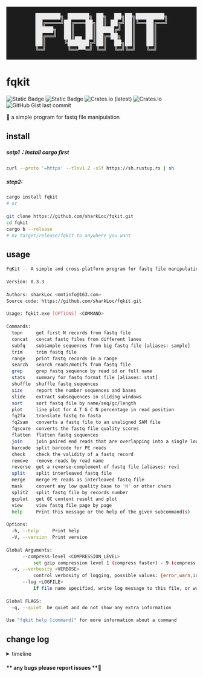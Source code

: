 ![icon](doc/fqkit_icon.PNG)

# fqkit
![Static Badge](https://img.shields.io/badge/Author-sharkLoc-blue)
![Static Badge](https://img.shields.io/badge/Tool-fqkit-red)
![Crates.io (latest)](https://img.shields.io/crates/dv/fqkit?labelColor=rgb&color=hex&link=https%3A%2F%2Fcrates.io%2Fcrates%2Ffqkit)
![Crates.io](https://img.shields.io/crates/d/fqkit?label=Total%20download%20in%20crate.io)
![GitHub Gist last commit](https://img.shields.io/github/gist/last-commit/a4910923a230b8975218a188528463d7?logo=github)



🦀 a simple program for fastq file manipulation


## install
##### setp1：install cargo first 
```bash
curl --proto '=https' --tlsv1.2 -sSf https://sh.rustup.rs | sh
```

##### step2:
```bash
cargo install fqkit
# or

git clone https://github.com/sharkLoc/fqkit.git
cd fqkit
cargo b --release
# mv target/release/fqkit to anywhere you want 
```

## usage

```bash
FqKit -- A simple and cross-platform program for fastq file manipulation

Version: 0.3.3

Authors: sharkLoc <mmtinfo@163.com>
Source code: https://github.com/sharkLoc/fqkit.git

Usage: fqkit.exe [OPTIONS] <COMMAND>

Commands:
  topn     get first N records from fastq file
  concat   concat fastq files from different lanes
  subfq    subsample sequences from big fastq file [aliases: sample]
  trim     trim fastq file
  range    print fastq records in a range
  search   search reads/motifs from fastq file
  grep     grep fastq sequence by read id or full name
  stats    summary for fastq format file [aliases: stat]
  shuffle  shuffle fastq sequences
  size     report the number sequences and bases
  slide    extract subsequences in sliding windows
  sort     sort fastq file by name/seq/gc/length
  plot     line plot for A T G C N percentage in read position
  fq2fa    translate fastq to fasta
  fq2sam   converts a fastq file to an unaligned SAM file
  fqscore  converts the fastq file quality scores
  flatten  flatten fastq sequences
  join     join paired end reads that are overlapping into a single longer read
  barcode  split barcode for PE reads
  check    check the validity of a fastq record
  remove   remove reads by read name
  reverse  get a reverse-complement of fastq file [aliases: rev]
  split    split interleaved fastq file
  merge    merge PE reads as interleaved fastq file
  mask     convert any low quality base to 'N' or other chars
  split2   split fastq file by records number
  gcplot   get GC content result and plot
  view     view fastq file page by page
  help     Print this message or the help of the given subcommand(s)

Options:
  -h, --help     Print help
  -V, --version  Print version

Global Arguments:
      --compress-level <COMPRESSION_LEVEL>
          set gzip compression level 1 (compress faster) - 9 (compress better) for gzip output file, just work with option -o/--out [default: 6]
  -v, --verbosity <VERBOSE>
          control verbosity of logging, possible values: {error,warn,info,debug,trace} [default: debug]
      --log <LOGFILE>
          if file name specified, write log message to this file, or write to stderr

Global FLAGS:
  -q, --quiet  be quiet and do not show any extra information

Use "fqkit help [command]" for more information about a command
```

## change log
<details>
<summary>timeline</summary>

2023.11.03:
 - update to version 0.2.12
 - add subcommand trim
 - update cmd help information

2023.11.08:
 - update to version 0.2.13
 - add subcommand reverse

2023.11.10:
 - update to version 0.2.14
 - add subcommand view
 - rebuilt some command interface

2023.11.29:
 - update to version 0.2.15
 - recode func in stats subcommand

2023.12.04
 - update to version 0.2.16
 - add subcommand size

2023.12.05
 - update to version 0.2.17
 - update code for subcommand size and search
 - add subcommand fq2sam
 - add log information options verbosity

2023.12.09
 - update to version 0.2.18
 - add subcommand sort, range, check and mask
 - update to version 0.2.19
 - add subcommand shuffle

2023.12.10
 - update to version 0.3.0
 - add glob option --compress-level for gzip output file

2023.12.11
- update to version 0.3.1
- add subcommand grep and fqscore

2023.12.11
- update to version 0.3.2
- add subcommand slide
</details>

#### ** any bugs please report issues **💖
